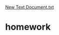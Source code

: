 [New Text Document.txt](https://github.com/GuzalASLAM/homework/files/11400371/New.Text.Document.txt)
# homework
